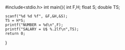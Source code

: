 #include<stdio.h>
int main(){
	int F,H;
	float S;
	double TS;
	
	scanf("%d %d %f", &F,&H,&S);
	TS = H*S; 
	printf("NUMBER = %d\n",F);
	printf("SALARY = U$ %.2lf\n",TS);
	return 0;
}
